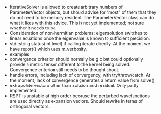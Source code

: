 - IterativeSolver is allowed to create arbitrary numbers of ParameterVector objects, but should advise for “most” of them that they do not need to be memory resident. The ParameterVector class can do what it likes with this advice.  This is not yet implemented; not sure whether it needs to be.
- Consideration of non-hermitian problems: eigensolution switches to linear equations once the eigenvalue is known to sufficient precision.
- std::string status(int level) if calling iterate directly. At the moment we have report() which uses m_verbosity.
- examples
- convergence criterion should normally be g.c but could optionally provide a metric tensor different to the kernel being solved. Convergence criterion still needs to be thought about.
- handle errors, including lack of convergency, with try/throw/catch. At the moment, lack of convergence generates a return value from solve()
- extrapolate vectors other than solution and residual. Only partly implemented.
- RSPT is unstable at high order because the perturbed wavefunctions are used directly as expansion vectors. Should rewrite in terms of orthogonal vectors.


